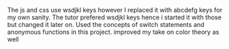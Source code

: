 The js and css use wsdjkl keys however I replaced it with abcdefg keys for my own sanity. The tutor prefered wsdjkl keys hence i started it with those but changed it later on. Used the concepts of switch statements and anonymous functions in this project. improved my take on color theory as well
